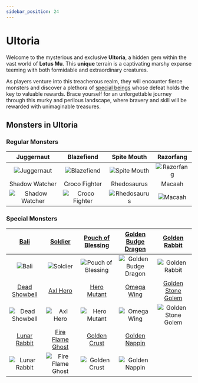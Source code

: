 ```yaml
---
sidebar_position: 24
---
```


# Ultoria

Welcome to the mysterious and exclusive **Ultoria**, a hidden gem within the vast world of **Lotus Mu**. This **unique** terrain is a captivating marshy expanse teeming with both formidable and extraordinary creatures.

As players venture into this treacherous realm, they will encounter fierce monsters and discover a plethora of [special beings](/category/others) whose defeat holds the key to valuable rewards. Brace yourself for an unforgettable journey through this murky and perilous landscape, where bravery and skill will be rewarded with unimaginable treasures.

## Monsters in Ultoria

### Regular Monsters

|                         Juggernaut                          |                        Blazefiend                         |                      Spite Mouth                      |                     Razorfang                     |
| :---------------------------------------------------------: | :-------------------------------------------------------: | :---------------------------------------------------: | :-----------------------------------------------: |
|     ![Juggernaut](/img/monsters/ultoria/juggernaut.jpg)     |    ![Blazefiend](/img/monsters/ultoria/blazefiend.jpg)    | ![Spite Mouth](/img/monsters/ultoria/spitemouth.jpg)  | ![Razorfang](/img/monsters/ultoria/razorfang.jpg) |
|                       Shadow Watcher                        |                       Croco Fighter                       |                      Rhedosaurus                      |                      Macaah                       |
| ![Shadow Watcher](/img/monsters/ultoria/shadow-watcher.jpg) | ![Croco Fighter](/img/monsters/ultoria/croco-fighter.jpg) | ![Rhedosaurus](/img/monsters/ultoria/rhedosaurus.jpg) |    ![Macaah](/img/monsters/ultoria/macaah.jpg)    |

### Special Monsters

|              [Bali](/special-monsters/others/bali)               |              [Soldier](/special-monsters/others/soldier)               |     [Pouch of Blessing](/special-monsters/others/pouch-of-blessing)      |  [Golden Budge Dragon](/special-monsters/others/golden-budge-dragon)  |       [Golden Rabbit](/special-monsters/others/golden-rabbit)       |
| :--------------------------------------------------------------: | :--------------------------------------------------------------------: | :----------------------------------------------------------------------: | :-------------------------------------------------------------------: | :-----------------------------------------------------------------: |
|          ![Bali](/img/monsters/special/others/bali.jpg)          |          ![Soldier](/img/monsters/special/others/soldier.jpg)          | ![Pouch of Blessing](/img/monsters/special/others/pouch-of-blessing.jpg) | ![Golden Budge Dragon](/img/monsters/special/golden/budge-dragon.jpg) |  ![Golden Rabbit](/img/monsters/special/golden/golden-rabbit.jpg)   |
|     [Dead Showbell](/special-monsters/others/dead-showbell)      |             [Axl Hero](/special-monsters/others/axl-hero)              |           [Hero Mutant](/special-monsters/others/hero-mutant)            |           [Omega Wing](/special-monsters/others/omega-wing)           |  [Golden Stone Golem](/special-monsters/others/golden-stone-golem)  |
| ![Dead Showbell](/img/monsters/special/others/dead-showbell.jpg) |         ![Axl Hero](/img/monsters/special/others/axl-hero.jpg)         |       ![Hero Mutant](/img/monsters/special/others/hero-mutant.jpg)       |      ![Omega Wing](/img/monsters/special/others/omega-wing.jpg)       | ![Golden Stone Golem](/img/monsters/special/golden/stone-golem.jpg) |
|      [Lunar Rabbit](/special-monsters/others/lunar-rabbit)       |     [Fire Flame Ghost](/special-monsters/others/fire-flame-ghost)      |          [Golden Crust](/special-monsters/others/golden-crust)           |        [Golden Nappin](/special-monsters/others/golden-nappin)        |                                                                     |
|  ![Lunar Rabbit](/img/monsters/special/others/lunar-rabbit.jpg)  | ![Fire Flame Ghost](/img/monsters/special/others/fire-flame-ghost.jpg) |      ![Golden Crust](/img/monsters/special/golden/golden-crust.jpg)      |   ![Golden Nappin](/img/monsters/special/golden/golden-nappin.jpg)    |                                                                     |
